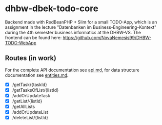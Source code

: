 # dhbw-dbek-todo-core
Backend made with RedBeanPHP + Slim for a small TODO-App, which is an assignment in the lecture "Datenbanken im Business-Engineering-Kontext" during the 4th semester business informatics at the DHBW-VS.
The frontend can be found here: https://github.com/NovaNemesis99/DHBW-TODO-WebApp

## Routes (in work) ##

For the complete API documentation see [api.md](./docs/api.md), for data structure documentation see [entities.md](./docs/entities.md).

- [X] /getTask/{taskId}
- [X] /getTasksOfList/{listId}
- [X] /addOrUpdateTask
- [X] /getList/{listId}
- [X] /getAllLists
- [X] /addOrUpdateList
- [x] /deleteList/{listId}

